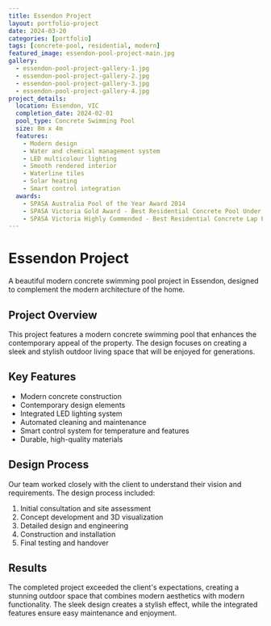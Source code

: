 ```yaml
---
title: Essendon Project
layout: portfolio-project
date: 2024-03-20
categories: [portfolio]
tags: [concrete-pool, residential, modern]
featured_image: essendon-pool-project-main.jpg
gallery:
  - essendon-pool-project-gallery-1.jpg
  - essendon-pool-project-gallery-2.jpg
  - essendon-pool-project-gallery-3.jpg
  - essendon-pool-project-gallery-4.jpg
project_details:
  location: Essendon, VIC
  completion_date: 2024-02-01
  pool_type: Concrete Swimming Pool
  size: 8m x 4m
  features:
    - Modern design
    - Water and chemical management system
    - LED multicolour lighting
    - Smooth rendered interior
    - Waterline tiles
    - Solar heating
    - Smart control integration
  awards:
    - SPASA Australia Pool of the Year Award 2014
    - SPASA Victoria Gold Award - Best Residential Concrete Pool Under $100,000
    - SPASA Victoria Highly Commended - Best Residential Concrete Lap Pool
---
```


# Essendon Project

A beautiful modern concrete swimming pool project in Essendon, designed to complement the modern architecture of the home.

## Project Overview

This project features a modern concrete swimming pool that enhances the contemporary appeal of the property. The design focuses on creating a sleek and stylish outdoor living space that will be enjoyed for generations.

## Key Features

- Modern concrete construction
- Contemporary design elements
- Integrated LED lighting system
- Automated cleaning and maintenance
- Smart control system for temperature and features
- Durable, high-quality materials

## Design Process

Our team worked closely with the client to understand their vision and requirements. The design process included:

1. Initial consultation and site assessment
2. Concept development and 3D visualization
3. Detailed design and engineering
4. Construction and installation
5. Final testing and handover

## Results

The completed project exceeded the client's expectations, creating a stunning outdoor space that combines modern aesthetics with modern functionality. The sleek design creates a stylish effect, while the integrated features ensure easy maintenance and enjoyment.
